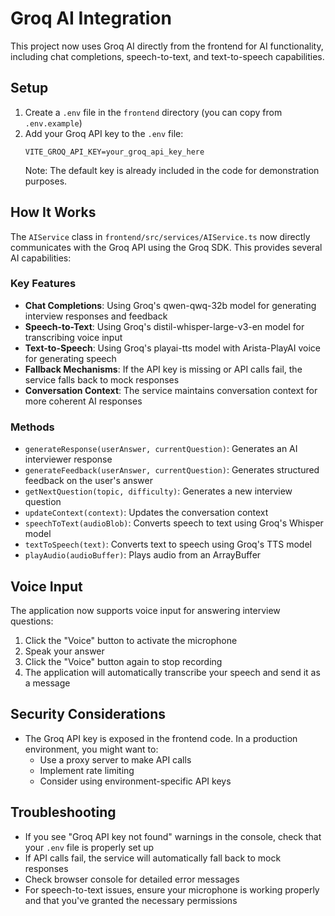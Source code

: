 # Groq AI Integration

This project now uses Groq AI directly from the frontend for AI functionality, including chat completions, speech-to-text, and text-to-speech capabilities.

## Setup

1. Create a `.env` file in the `frontend` directory (you can copy from `.env.example`)
2. Add your Groq API key to the `.env` file:
   ```
   VITE_GROQ_API_KEY=your_groq_api_key_here
   ```
   Note: The default key is already included in the code for demonstration purposes.

## How It Works

The `AIService` class in `frontend/src/services/AIService.ts` now directly communicates with the Groq API using the Groq SDK. This provides several AI capabilities:

### Key Features

- **Chat Completions**: Using Groq's qwen-qwq-32b model for generating interview responses and feedback
- **Speech-to-Text**: Using Groq's distil-whisper-large-v3-en model for transcribing voice input
- **Text-to-Speech**: Using Groq's playai-tts model with Arista-PlayAI voice for generating speech
- **Fallback Mechanisms**: If the API key is missing or API calls fail, the service falls back to mock responses
- **Conversation Context**: The service maintains conversation context for more coherent AI responses

### Methods

- `generateResponse(userAnswer, currentQuestion)`: Generates an AI interviewer response
- `generateFeedback(userAnswer, currentQuestion)`: Generates structured feedback on the user's answer
- `getNextQuestion(topic, difficulty)`: Generates a new interview question
- `updateContext(context)`: Updates the conversation context
- `speechToText(audioBlob)`: Converts speech to text using Groq's Whisper model
- `textToSpeech(text)`: Converts text to speech using Groq's TTS model
- `playAudio(audioBuffer)`: Plays audio from an ArrayBuffer

## Voice Input

The application now supports voice input for answering interview questions:

1. Click the "Voice" button to activate the microphone
2. Speak your answer
3. Click the "Voice" button again to stop recording
4. The application will automatically transcribe your speech and send it as a message

## Security Considerations

- The Groq API key is exposed in the frontend code. In a production environment, you might want to:
  - Use a proxy server to make API calls
  - Implement rate limiting
  - Consider using environment-specific API keys

## Troubleshooting

- If you see "Groq API key not found" warnings in the console, check that your `.env` file is properly set up
- If API calls fail, the service will automatically fall back to mock responses
- Check browser console for detailed error messages
- For speech-to-text issues, ensure your microphone is working properly and that you've granted the necessary permissions
